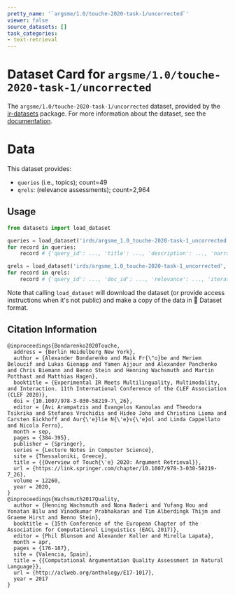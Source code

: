 ```yaml
---
pretty_name: '`argsme/1.0/touche-2020-task-1/uncorrected`'
viewer: false
source_datasets: []
task_categories:
- text-retrieval
---
```


# Dataset Card for `argsme/1.0/touche-2020-task-1/uncorrected`

The `argsme/1.0/touche-2020-task-1/uncorrected` dataset, provided by the [ir-datasets](https://ir-datasets.com/) package.
For more information about the dataset, see the [documentation](https://ir-datasets.com/argsme#argsme/1.0/touche-2020-task-1/uncorrected).

# Data

This dataset provides:
 - `queries` (i.e., topics); count=49
 - `qrels`: (relevance assessments); count=2,964


## Usage

```python
from datasets import load_dataset

queries = load_dataset('irds/argsme_1.0_touche-2020-task-1_uncorrected', 'queries')
for record in queries:
    record # {'query_id': ..., 'title': ..., 'description': ..., 'narrative': ...}

qrels = load_dataset('irds/argsme_1.0_touche-2020-task-1_uncorrected', 'qrels')
for record in qrels:
    record # {'query_id': ..., 'doc_id': ..., 'relevance': ..., 'iteration': ...}

```

Note that calling `load_dataset` will download the dataset (or provide access instructions when it's not public) and make a copy of the
data in 🤗 Dataset format.

## Citation Information

```
@inproceedings{Bondarenko2020Touche,
  address = {Berlin Heidelberg New York},
  author = {Alexander Bondarenko and Maik Fr{\"o}be and Meriem Beloucif and Lukas Gienapp and Yamen Ajjour and Alexander Panchenko and Chris Biemann and Benno Stein and Henning Wachsmuth and Martin Potthast and Matthias Hagen},
  booktitle = {Experimental IR Meets Multilinguality, Multimodality, and Interaction. 11th International Conference of the CLEF Association (CLEF 2020)},
  doi = {10.1007/978-3-030-58219-7\_26},
  editor = {Avi Arampatzis and Evangelos Kanoulas and Theodora Tsikrika and Stefanos Vrochidis and Hideo Joho and Christina Lioma and Carsten Eickhoff and Aur{\'e}lie N{\'e}v{\'e}ol and Linda Cappellato and Nicola Ferro},
  month = sep,
  pages = {384-395},
  publisher = {Springer},
  series = {Lecture Notes in Computer Science},
  site = {Thessaloniki, Greece},
  title = {{Overview of Touch{\'e} 2020: Argument Retrieval}},
  url = {https://link.springer.com/chapter/10.1007/978-3-030-58219-7_26},
  volume = 12260,
  year = 2020,
}
@inproceedings{Wachsmuth2017Quality,
  author = {Henning Wachsmuth and Nona Naderi and Yufang Hou and Yonatan Bilu and Vinodkumar Prabhakaran and Tim Alberdingk Thijm and Graeme Hirst and Benno Stein},
  booktitle = {15th Conference of the European Chapter of the Association for Computational Linguistics (EACL 2017)},
  editor = {Phil Blunsom and Alexander Koller and Mirella Lapata},
  month = apr,
  pages = {176-187},
  site = {Valencia, Spain},
  title = {{Computational Argumentation Quality Assessment in Natural Language}},
  url = {http://aclweb.org/anthology/E17-1017},
  year = 2017
}
```
